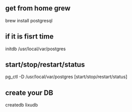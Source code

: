 
## get from home grew
brew install postgresql

## if it is fisrt time
initdb /usr/local/var/postgres

## start/stop/restart/status
pg_ctl -D /usr/local/var/postgres [start/stop/restart/status]

## create your DB
createdb lixudb
